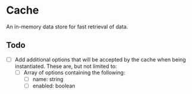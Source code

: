 # Cache

An in-memory data store for fast retrieval of data.

## Todo

- [ ] Add additional options that will be accepted by the cache
      when being instantiated. These are, but not limited to:
  - [ ] Array of options containing the following:
    - [ ] name: string
    - [ ] enabled: boolean

